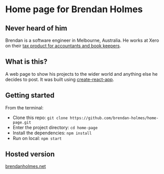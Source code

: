 # Home page for Brendan Holmes

## Never heard of him
Brendan is a software engineer in Melbourne, Australia. He works at Xero on their [tax product for accountants and book keepers](https://www.xero.com/au/xero-tax/).

## What is this?
A web page to show his projects to the wider world and anything else he decides to post. It was built using [create-react-app](https://create-react-app.dev/).

## Getting started
From the terminal:
- Clone this repo: `git clone https://github.com/brendan-holmes/home-page.git`
- Enter the project directory: `cd home-page`
- Install the dependencies: `npm install`
- Run on local: `npm start`

## Hosted version
[brendanholmes.net](https://brendanholmes.net)